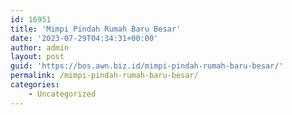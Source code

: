 ```yaml
---
id: 16951
title: 'Mimpi Pindah Rumah Baru Besar'
date: '2023-07-29T04:34:31+00:00'
author: admin
layout: post
guid: 'https://bos.awn.biz.id/mimpi-pindah-rumah-baru-besar/'
permalink: /mimpi-pindah-rumah-baru-besar/
categories:
    - Uncategorized
---
```


